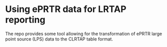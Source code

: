 # Using ePRTR data for LRTAP reporting
The repo provides some tool allowing for the transformation of ePRTR large point source (LPS) data to the CLRTAP table format.
